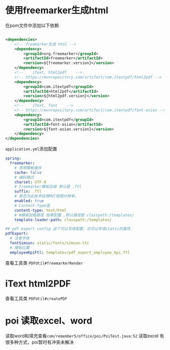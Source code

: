 # 使用freemarker生成html

在pom文件中添加以下依赖

```xml

<dependencies>
    <!-- freemarker生成 html -->
    <dependency>
        <groupId>org.freemarker</groupId>
        <artifactId>freemarker</artifactId>
        <version>${freemarker.version}</version>
    </dependency>
    <!--    iText, html2pdf    -->
    <!-- https://mvnrepository.com/artifact/com.itextpdf/html2pdf -->
    <dependency>
        <groupId>com.itextpdf</groupId>
        <artifactId>html2pdf</artifactId>
        <version>${html2pdf.version}</version>
    </dependency>
    <!--    iText, font    -->
    <!-- https://mvnrepository.com/artifact/com.itextpdf/font-asian -->
    <dependency>
        <groupId>com.itextpdf</groupId>
        <artifactId>font-asian</artifactId>
        <version>${font-asian.version}</version>
    </dependency>
</dependencies>
```

`application.yml`添加配置

```yaml
spring:
  freemarker:
    # 禁用模板缓存
    cache: false
    # 编码格式
    charset: UTF-8
    # freemarker模板后缀 默认是 .ftl
    suffix: .ftl
    # 是否为此技术启用MVC视图分辨率。
    enabled: true
    # Content-Type值
    content-type: text/html
    # #模板加载路径 按需配置 ,默认路径是 classpath:/templates/
    template-loader-path: classpath:/templates/

## pdf export config 这个可以写成配置，也可以写成static的属性
pdfExport:
  # 注意字体
  fontSimsun: static/fonts/simsun.ttc
  # 模版位置
  employeeKpiFtl: templates/pdf_export_employee_kpi.ftl
```

查看工具类 `PDFUtil#freemarkerRender`


# iText html2PDF

查看工具类 `PDFUtil#createPDF`

# poi 读取excel、word
读取word和填充查看`com/remember5/office/poi/PoiTest.java:52`
读取excel 有很多种方式，poi暂时有冲突未解决

